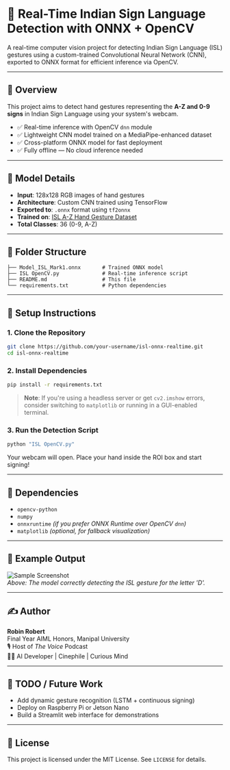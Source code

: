 # 🤟 Real-Time Indian Sign Language Detection with ONNX + OpenCV

A real-time computer vision project for detecting Indian Sign Language (ISL) gestures using a custom-trained Convolutional Neural Network (CNN), exported to ONNX format for efficient inference via OpenCV.

---

## 🚀 Overview

This project aims to detect hand gestures representing the **A-Z and 0-9 signs** in Indian Sign Language using your system's webcam.

- ✅ Real-time inference with OpenCV `dnn` module  
- ✅ Lightweight CNN model trained on a MediaPipe-enhanced dataset  
- ✅ Cross-platform ONNX model for fast deployment  
- ✅ Fully offline — No cloud inference needed

---

## 🧠 Model Details

- **Input**: 128x128 RGB images of hand gestures  
- **Architecture**: Custom CNN trained using TensorFlow  
- **Exported to**: `.onnx` format using `tf2onnx`  
- **Trained on**: [ISL A-Z Hand Gesture Dataset](https://www.kaggle.com/datasets/monishadhariya/indian-sign-language-isl-alphabet)  
- **Total Classes**: 36 (0-9, A-Z)

---

## 📂 Folder Structure

```
├── Model_ISL_Mark1.onnx       # Trained ONNX model
├── ISL OpenCV.py              # Real-time inference script
├── README.md                  # This file
└── requirements.txt           # Python dependencies
```

---

## 🔧 Setup Instructions

### 1. Clone the Repository

```bash
git clone https://github.com/your-username/isl-onnx-realtime.git
cd isl-onnx-realtime
```

### 2. Install Dependencies

```bash
pip install -r requirements.txt
```

> **Note**: If you're using a headless server or get `cv2.imshow` errors, consider switching to `matplotlib` or running in a GUI-enabled terminal.

### 3. Run the Detection Script

```bash
python "ISL OpenCV.py"
```

Your webcam will open. Place your hand inside the ROI box and start signing!

---

## 🧾 Dependencies

- `opencv-python`
- `numpy`
- `onnxruntime` *(if you prefer ONNX Runtime over OpenCV `dnn`)*
- `matplotlib` *(optional, for fallback visualization)*

---

## 📸 Example Output

![Sample Screenshot](./assets/sample_prediction.png)  
*Above: The model correctly detecting the ISL gesture for the letter 'D'.*

---

## ✍️ Author

**Robin Robert**  
Final Year AIML Honors, Manipal University  
🎙️ Host of *The Voice* Podcast  
👨‍💻 AI Developer | Cinephile | Curious Mind  

---

## 📌 TODO / Future Work

- Add dynamic gesture recognition (LSTM + continuous signing)
- Deploy on Raspberry Pi or Jetson Nano
- Build a Streamlit web interface for demonstrations

---

## 📜 License

This project is licensed under the MIT License. See `LICENSE` for details.
